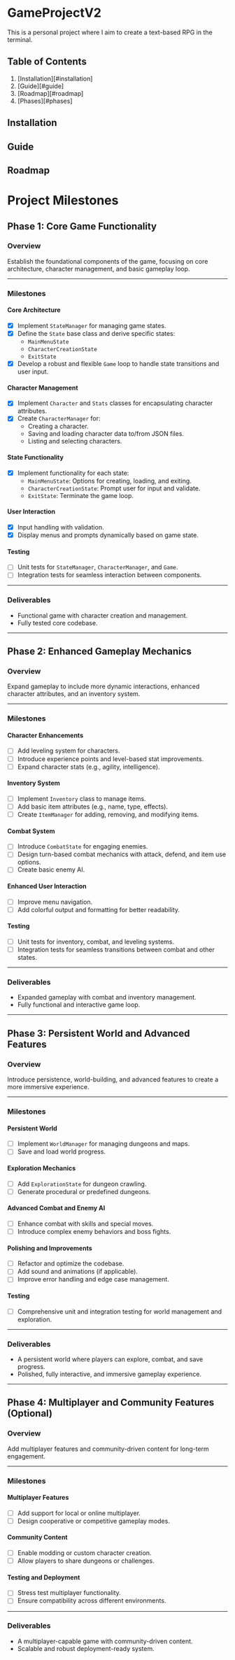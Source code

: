 # GameProjectV2
This is a personal project where I aim to create a text-based RPG in the terminal.

## Table of Contents
1. [Installation][#installation]
2. [Guide][#guide]
3. [Roadmap][#roadmap]
4. [Phases][#phases]

## Installation

## Guide

## Roadmap

# Project Milestones

## Phase 1: Core Game Functionality

### Overview
Establish the foundational components of the game, focusing on core architecture, character management, and basic gameplay loop.

---

### Milestones

#### Core Architecture
- [x] Implement `StateManager` for managing game states.
- [x] Define the `State` base class and derive specific states:
  - `MainMenuState`
  - `CharacterCreationState`
  - `ExitState`
- [x] Develop a robust and flexible `Game` loop to handle state transitions and user input.

#### Character Management
- [x] Implement `Character` and `Stats` classes for encapsulating character attributes.
- [x] Create `CharacterManager` for:
  - Creating a character.
  - Saving and loading character data to/from JSON files.
  - Listing and selecting characters.

#### State Functionality
- [x] Implement functionality for each state:
  - `MainMenuState`: Options for creating, loading, and exiting.
  - `CharacterCreationState`: Prompt user for input and validate.
  - `ExitState`: Terminate the game loop.

#### User Interaction
- [x] Input handling with validation.
- [x] Display menus and prompts dynamically based on game state.

#### Testing
- [ ] Unit tests for `StateManager`, `CharacterManager`, and `Game`.
- [ ] Integration tests for seamless interaction between components.

---

### Deliverables
- Functional game with character creation and management.
- Fully tested core codebase.

---

## Phase 2: Enhanced Gameplay Mechanics

### Overview
Expand gameplay to include more dynamic interactions, enhanced character attributes, and an inventory system.

---

### Milestones

#### Character Enhancements
- [ ] Add leveling system for characters.
- [ ] Introduce experience points and level-based stat improvements.
- [ ] Expand character stats (e.g., agility, intelligence).

#### Inventory System
- [ ] Implement `Inventory` class to manage items.
- [ ] Add basic item attributes (e.g., name, type, effects).
- [ ] Create `ItemManager` for adding, removing, and modifying items.

#### Combat System
- [ ] Introduce `CombatState` for engaging enemies.
- [ ] Design turn-based combat mechanics with attack, defend, and item use options.
- [ ] Create basic enemy AI.

#### Enhanced User Interaction
- [ ] Improve menu navigation.
- [ ] Add colorful output and formatting for better readability.

#### Testing
- [ ] Unit tests for inventory, combat, and leveling systems.
- [ ] Integration tests for seamless transitions between combat and other states.

---

### Deliverables
- Expanded gameplay with combat and inventory management.
- Fully functional and interactive game loop.

---

## Phase 3: Persistent World and Advanced Features

### Overview
Introduce persistence, world-building, and advanced features to create a more immersive experience.

---

### Milestones

#### Persistent World
- [ ] Implement `WorldManager` for managing dungeons and maps.
- [ ] Save and load world progress.

#### Exploration Mechanics
- [ ] Add `ExplorationState` for dungeon crawling.
- [ ] Generate procedural or predefined dungeons.

#### Advanced Combat and Enemy AI
- [ ] Enhance combat with skills and special moves.
- [ ] Introduce complex enemy behaviors and boss fights.

#### Polishing and Improvements
- [ ] Refactor and optimize the codebase.
- [ ] Add sound and animations (if applicable).
- [ ] Improve error handling and edge case management.

#### Testing
- [ ] Comprehensive unit and integration testing for world management and exploration.

---

### Deliverables
- A persistent world where players can explore, combat, and save progress.
- Polished, fully interactive, and immersive gameplay experience.

---

## Phase 4: Multiplayer and Community Features (Optional)

### Overview
Add multiplayer features and community-driven content for long-term engagement.

---

### Milestones

#### Multiplayer Features
- [ ] Add support for local or online multiplayer.
- [ ] Design cooperative or competitive gameplay modes.

#### Community Content
- [ ] Enable modding or custom character creation.
- [ ] Allow players to share dungeons or challenges.

#### Testing and Deployment
- [ ] Stress test multiplayer functionality.
- [ ] Ensure compatibility across different environments.

---

### Deliverables
- A multiplayer-capable game with community-driven content.
- Scalable and robust deployment-ready system.


